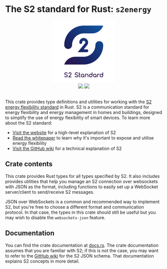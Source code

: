 # The S2 standard for Rust: `s2energy`
<div align="center">
    <a href="https://s2standard.org"><img src="./Logo-S2.svg" width="200" height="200" /></a>
    <div>
        <a href="https://crates.io/crates/s2energy"><img src="https://img.shields.io/crates/v/s2energy" /></a>
        <a href="https://docs.rs/s2energy"><img src="https://img.shields.io/docsrs/s2energy" /></a>
    </div>
</div>
<br />

This crate provides type definitions and utilities for working with the [S2 energy flexibility standard](https://s2standard.org) in Rust. S2 is a communication standard for energy flexibility and energy management in homes and buildings, designed to simplify the use of energy flexibility of smart devices. To learn more about the S2 standard:
- [Visit the website](https://s2standard.org) for a high-level explanation of S2
- [Read the whitepaper](https://ecostandard.org/wp-content/uploads/2024/05/20240521_DSF_PositionPaper.pdf) to learn why it's important to expose and utilise energy flexibility
- [Visit the GitHub wiki](https://github.com/flexiblepower/s2-ws-json/wiki) for a technical explanation of S2

## Crate contents
This crate provides Rust types for all types specified by S2. It also includes provides utilities that help you manage an S2 connection over websockets with JSON as the format, including functions to easily set up a WebSocket server/client to send/receive S2 messages.

JSON over WebSockets is a common and recommended way to implement S2, but you're free to choose a different format and communication protocol. In that case, the types in this crate should still be useful but you may wish to disable the `websockets-json` feature.

## Documentation
You can find the crate documentation at [docs.rs](https://docs.rs/s2energy). The crate documentation assumes that you are familiar with S2; if this is not the case, you may want to refer to the [GitHub wiki](https://github.com/flexiblepower/s2-ws-json/wiki) for the S2 JSON schema. That documentation explains S2 concepts in more detail.

